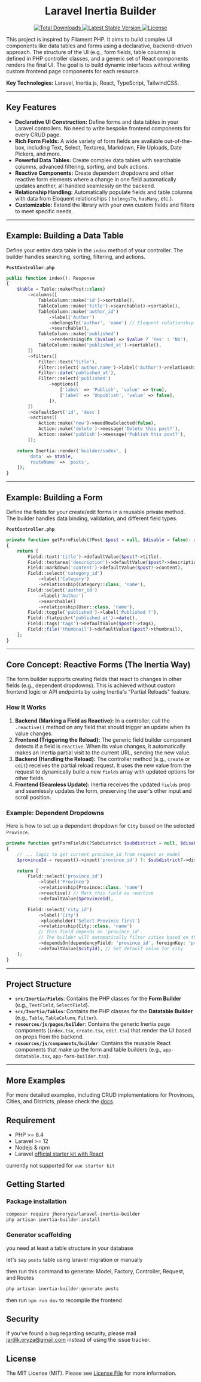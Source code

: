 <h1 align="center">Laravel Inertia Builder</h1>
<p align="center">
    <a href="https://packagist.org/packages/jhonoryza/laravel-inertia-builder">
        <img src="https://poser.pugx.org/jhonoryza/laravel-inertia-builder/d/total.svg" alt="Total Downloads">
    </a>
    <a href="https://packagist.org/packages/jhonoryza/laravel-inertia-builder">
        <img src="https://poser.pugx.org/jhonoryza/laravel-inertia-builder/v/stable.svg" alt="Latest Stable Version">
    </a>
    <a href="https://packagist.org/packages/jhonoryza/laravel-inertia-builder">
        <img src="https://poser.pugx.org/jhonoryza/laravel-inertia-builder/license.svg" alt="License">
    </a>
</p>

This project is inspired by Filament PHP. It aims to build complex UI components like data tables and forms using a
declarative, backend-driven approach. The structure of the UI (e.g., form fields, table columns) is defined in PHP
controller classes, and a generic set of React components renders the final UI. The goal is to build dynamic interfaces
without writing custom frontend page components for each resource.

**Key Technologies:** Laravel, Inertia.js, React, TypeScript, TailwindCSS.

---

## Key Features

- **Declarative UI Construction:** Define forms and data tables in your Laravel controllers. No need to write bespoke
  frontend components for every CRUD page.
- **Rich Form Fields:** A wide variety of form fields are available out-of-the-box, including Text, Select, Textarea,
  Markdown, File Uploads, Date Pickers, and more.
- **Powerful Data Tables:** Create complex data tables with searchable columns, advanced filtering, sorting, and bulk
  actions.
- **Reactive Components:** Create dependent dropdowns and other reactive form elements where a change in one
  field automatically updates another, all handled seamlessly on the backend.
- **Relationship Handling:** Automatically populate fields and table columns with data from Eloquent relationships (
  `belongsTo`, `hasMany`, etc.).
- **Customizable:** Extend the library with your own custom fields and filters to meet specific needs.

---

## Example: Building a Data Table

Define your entire data table in the `index` method of your controller. The builder handles searching, sorting,
filtering, and actions.

**`PostController.php`**

```php
public function index(): Response
{
    $table = Table::make(Post::class)
        ->columns([
            TableColumn::make('id')->sortable(),
            TableColumn::make('title')->searchable()->sortable(),
            TableColumn::make('author_id')
                ->label('Author')
                ->belongsTo('author', 'name') // Eloquent relationship
                ->searchable(),
            TableColumn::make('published')
                ->renderUsing(fn ($value) => $value ? 'Yes' : 'No'),
            TableColumn::make('published_at')->sortable(),
        ])
        ->filters([
            Filter::text('title'),
            Filter::select('author.name')->label('Author')->relationship(User::class, 'name', 'name'),
            Filter::date('published_at'),
            Filter::select('published')
                ->options([
                    ['label' => 'Publish', 'value' => true],
                    ['label' => 'Unpublish', 'value' => false],
                ]),
        ])
        ->defaultSort('id', 'desc')
        ->actions([
            Action::make('new')->needRowSelected(false),
            Action::make('delete')->message('Delete this post?'),
            Action::make('publish')->message('Publish this post?'),
        ]);

    return Inertia::render('builder/index', [
        'data' => $table,
        'routeName' => 'posts',
    ]);
}
```

---

## Example: Building a Form

Define the fields for your create/edit forms in a reusable private method. The builder handles data binding, validation,
and different field types.

**`PostController.php`**

```php
private function getFormFields(?Post $post = null, $disable = false): array
{
    return [
        Field::text('title')->defaultValue($post?->title),
        Field::textarea('description')->defaultValue($post?->description),
        Field::markdown('content')->defaultValue($post?->content),
        Field::select('category_id')
            ->label('Category')
            ->relationship(Category::class, 'name'),
        Field::select('author_id')
            ->label('Author')
            ->searchable()
            ->relationship(User::class, 'name'),
        Field::toggle('published')->label('Published ?'),
        Field::flatpickr('published_at')->date(),
        Field::tags('tags')->defaultValue($post?->tags),
        Field::file('thumbnail')->defaultValue($post?->thumbnail),
    ];
}
```

---

## Core Concept: Reactive Forms (The Inertia Way)

The form builder supports creating fields that react to changes in other fields (e.g., dependent dropdowns). This is
achieved without custom frontend logic or API endpoints by using Inertia's "Partial Reloads" feature.

### How It Works

1. **Backend (Marking a Field as Reactive):** In a controller, call the `.reactive()` method on any field that should
   trigger an update when its value changes.
2. **Frontend (Triggering the Reload):** The generic field builder component detects if a field is `reactive`. When its
   value changes, it automatically makes an Inertia partial visit to the current URL, sending the new value.
3. **Backend (Handling the Reload):** The controller method (e.g., `create` or `edit`) receives the partial reload
   request. It uses the new value from the request to dynamically build a new `fields` array with updated options for
   other fields.
4. **Frontend (Seamless Update):** Inertia receives the updated `fields` prop and seamlessly updates the form,
   preserving the user's other input and scroll position.

### Example: Dependent Dropdowns

Here is how to set up a dependent dropdown for `City` based on the selected `Province`.

```php
private function getFormFields(?Subdistrict $subdistrict = null, $disable = false): array
{
    // ... logic to get current province_id from request or model
    $provinceId = request()->input('province_id') ?: $subdistrict?->district?->city?->province_id;

    return [
        Field::select('province_id')
            ->label('Province')
            ->relationship(Province::class, 'name')
            ->reactive() // Mark this field as reactive
            ->defaultValue($provinceId),

        Field::select('city_id')
            ->label('City')
            ->placeholder('Select Province first')
            ->relationship(City::class, 'name')
            // This field depends on 'province_id'.
            // The builder will automatically filter cities based on the selected province.
            ->dependsOn(dependencyField: 'province_id', foreignKey: 'province_id', value: $provinceId)
            ->defaultValue($cityId), // Set default value for city
    ];
}
```

---

## Project Structure

- **`src/Inertia/Fields`**: Contains the PHP classes for the **Form Builder** (e.g., `TextField`, `SelectField`).
- **`src/Inertia/Tables`**: Contains the PHP classes for the **Datatable Builder** (e.g., `Table`, `TableColumn`,
  `Filter`).
- **`resources/js/pages/builder`**: Contains the generic Inertia page components (`index.tsx`, `create.tsx`, `edit.tsx`)
  that render the UI based on props from the backend.
- **`resources/js/components/builder`**: Contains the reusable React components that make up the form and table
  builders (e.g., `app-datatable.tsx`, `app-form-builder.tsx`).

---

## More Examples

For more detailed examples, including CRUD implementations for Provinces, Cities, and Districts, please check
the [docs](./docs/index.md).

## Requirement

- PHP >= 8.4
- Laravel >= 12
- Nodejs & npm
- Laravel [official starter kit with React](https://laravel.com/docs/12.x/starter-kits#react)

currently not supported for `vue starter kit`

## Getting Started

### Package installation

```bash
composer require jhonoryza/laravel-inertia-builder
php artisan inertia-builder:install
```

### Generator scaffolding

you need at least a table structure in your database

let's say `posts` table using laravel migration or manually

then run this command to generate: Model, Factory, Controller, Request, and Routes

```bash
php artisan inertia-builder:generate posts
```

then run `npm run dev` to recompile the frontend

## Security

If you've found a bug regarding security, please mail [jardik.oryza@gmail.com](mailto:jardik.oryza@gmail.com) instead of
using the issue tracker.

## License

The MIT License (MIT). Please see [License File](license.md) for more information.